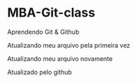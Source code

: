 # MBA-Git-class
Aprendendo Git &amp; Github

Atualizando meu arquivo pela primeira vez

Atualizando meu arquivo novamente

Atualizado pelo github
